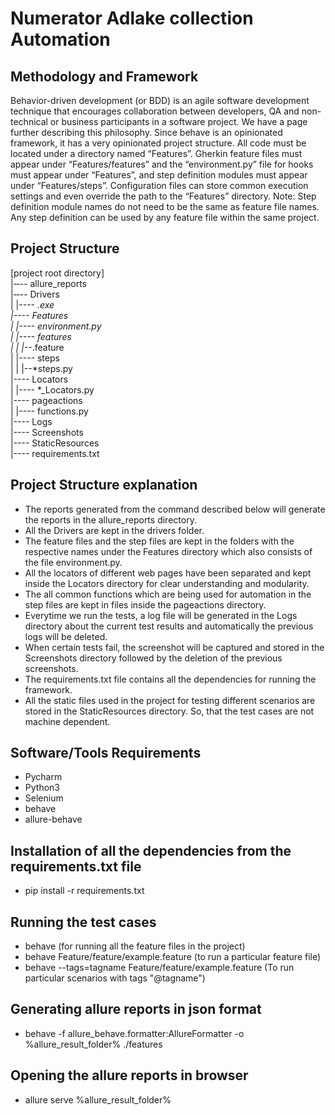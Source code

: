 # Numerator Adlake collection Automation

## Methodology and Framework

Behavior-driven development (or BDD) is an agile software development technique that encourages collaboration between developers, QA and non-technical or business participants in a software project. We have a page further describing this philosophy.
Since behave is an opinionated framework, it has a very opinionated project structure. All code must be located under a directory named “Features”. Gherkin feature files must appear under “Features/features” and the “environment.py” file for hooks must appear under “Features”, and step definition modules must appear under “Features/steps”. Configuration files can store common execution settings and even override the path to the “Features” directory.
Note: Step definition module names do not need to be the same as feature file names. Any step definition can be used by any feature file within the same project.

## Project Structure

 [project root directory]<br>
|‐‐-- allure_reports<br>
|‐‐-- Drivers<br>
|   |---- *.exe<br>
|---- Features<br>
|   |---- environment.py<br>
|   |---- features<br>
|   |   |--*.feature<br>
|   |---- steps<br>
|   |   |--*steps.py<br>
|---- Locators<br>
|   |---- *_Locators.py<br>
|---- pageactions<br>
|   |---- functions.py<br>
|---- Logs<br>
|---- Screenshots<br>
|---- StaticResources<br>
|---- requirements.txt<br>
 
## Project Structure explanation
 
 - The reports generated from the command described below will generate the reports in the allure_reports directory.<br>
 - All the Drivers are kept in the drivers folder.<br>
 - The feature files and the step files are kept in the folders with the respective names under the Features directory which also consists of the file environment.py.<br>
 - All the locators of different web pages have been separated and kept inside the Locators directory for clear understanding and modularity.<br>
 - The all common functions which are being used for automation in the step files are kept in files inside the pageactions directory.
 - Everytime we run the tests, a log file will be generated in the Logs directory about the current test results and automatically the previous logs will be deleted.
 - When certain tests fail, the screenshot will be captured and stored in the Screenshots directory followed by the deletion of the previous screenshots.
 - The requirements.txt file contains all the dependencies for running the framework.
 - All the static files used in the project for testing different scenarios are stored in the StaticResources directory. So, that the test cases are not machine dependent.

## Software/Tools Requirements

- Pycharm
- Python3
- Selenium
- behave
- allure-behave


## Installation of all the dependencies from the requirements.txt file

- pip install -r requirements.txt

## Running the test cases

- behave                               (for running all the feature files in the project)
- behave Feature/feature/example.feature (to run a particular feature file)
- behave --tags=tagname Feature/feature/example.feature (To run particular scenarios with tags "@tagname")


## Generating allure reports in json format

- behave -f allure_behave.formatter:AllureFormatter -o %allure_result_folder% ./features

## Opening the allure reports in browser

- allure serve %allure_result_folder%

